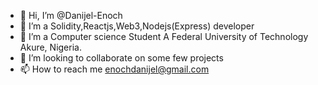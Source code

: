 - 👋 Hi, I’m @Danijel-Enoch
- 👀 I’m a Solidity,Reactjs,Web3,Nodejs(Express) developer
- 🌱 I’m  a Computer science Student A Federal University of Technology Akure, Nigeria.
- 💞️ I’m looking to collaborate on some few projects
- 📫 How to reach me enochdanijel@gmail.com

<!---
Danijel-Enoch/Danijel-Enoch is a ✨ special ✨ repository because its `README.md` (this file) appears on your GitHub profile.
You can click the Preview link to take a look at your changes.
--->
